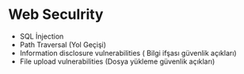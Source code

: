# Web Seculrity

- SQL İnjection
- Path Traversal (Yol Geçişi)
- Information disclosure vulnerabilities ( Bilgi ifşası güvenlik açıkları)
- File upload vulnerabilities (Dosya yükleme güvenlik açıkları)